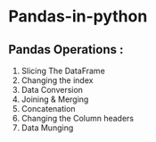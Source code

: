 # Pandas-in-python

## Pandas Operations :
1. Slicing The DataFrame
2. Changing the index
3. Data Conversion
4. Joining & Merging
5. Concatenation
6. Changing the Column headers
7. Data Munging
